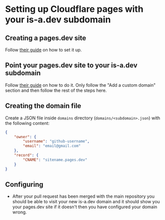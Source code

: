 # Setting up Cloudflare pages with your is-a.dev subdomain

## Creating a pages.dev site
Follow [their guide](https://developers.cloudflare.com/pages/get-started/guide/) on how to set it up.

## Point your pages.dev site to your is-a.dev subdomain
Follow [their guide](https://developers.cloudflare.com/pages/platform/custom-domains/#add-a-custom-domain) on how to do it.
Only follow the "Add a custom domain" section and then follow the rest of the steps here.

## Creating the domain file
Create a JSON file inside `domains` directory (`domains/<subdomain>.json`) with the following content:

```json 
{
    "owner": {
        "username": "github-username",
        "email": "email@gmail.com"
    },
    "record": {
        "CNAME": "sitename.pages.dev"
    }
} 
```

## Configuring
- After your pull request has been merged with the main repository you should be able to visit your new is-a.dev domain and it should show you your pages.dev site
if it doesn't then you have configured your domain wrong.
